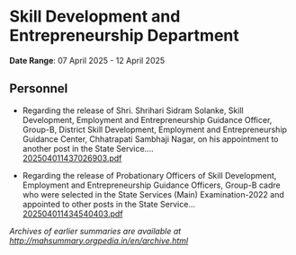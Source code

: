 # Skill Development and Entrepreneurship Department

**Date Range**: 07 April 2025 - 12 April 2025


## Personnel
- Regarding the release of Shri. Shrihari Sidram Solanke, Skill Development, Employment and Entrepreneurship Guidance Officer, Group-B, District Skill Development, Employment and Entrepreneurship Guidance Center, Chhatrapati Sambhaji Nagar, on his appointment to another post in the State Service....\
  [202504011437026903.pdf](https://gr.maharashtra.gov.in/Site/Upload/Government%20Resolutions/English/202504011437026903.pdf)

- Regarding the release of Probationary Officers of Skill Development, Employment and Entrepreneurship Guidance Officers, Group-B cadre who were selected in the State Services (Main) Examination-2022 and appointed to other posts in the State Service...\
  [202504011434540403.pdf](https://gr.maharashtra.gov.in/Site/Upload/Government%20Resolutions/English/202504011434540403.pdf)


*Archives of earlier summaries are available at http://mahsummary.orgpedia.in/en/archive.html*